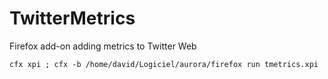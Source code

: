 TwitterMetrics
==============

Firefox add-on adding metrics to Twitter Web

`cfx xpi ; cfx -b /home/david/Logiciel/aurora/firefox run tmetrics.xpi`